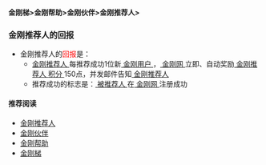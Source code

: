 #### 金刚梯>金刚帮助>金刚伙伴>金刚推荐人>
### 金刚推荐人的回报

- 金刚推荐人的<font color="Red">回报</font>是：
  - [ 金刚推荐人 ](https://a2zitpro.github.io/web/kkreferrer)每推荐成功1位新[ 金刚用户 ](https://a2zitpro.github.io/web/kkuser)，[ 金刚网 ](https://a2zitpro.github.io/web/kksitecn)立即、自动奖励[ 金刚推荐人 ](https://a2zitpro.github.io/web/kkreferrer)[ 积分 ](https://a2zitpro.github.io/web/kkpoints)150点，并发邮件告知[ 金刚推荐人 ](https://a2zitpro.github.io/web/kkreferrer)
  - 推荐成功的标志是：[ 被推荐人 ](https://a2zitpro.github.io/web/bereferredperson)在[ 金刚网 ](https://a2zitpro.github.io/web/kksitecn)注册成功


#### 推荐阅读
- [金刚推荐人](https://a2zitpro.github.io/web/list_kkreferrer)
- [金刚伙伴](https://a2zitpro.github.io/web/list_kkpartner)
- [金刚帮助](https://a2zitpro.github.io/web/list_helpkkvpn)
- [金刚梯](https://a2zitpro.github.io/web/dlb)
